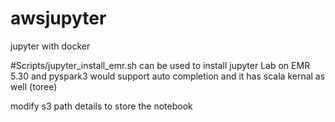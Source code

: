 # awsjupyter
jupyter with docker

#Scripts/jupyter_install_emr.sh can be used to install jupyter Lab on EMR 5.30 and pyspark3 would support auto completion and it has scala kernal as well (toree)

modify s3 path details to store the notebook 
